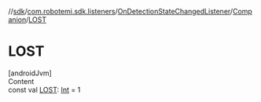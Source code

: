 //[sdk](../../../../index.md)/[com.robotemi.sdk.listeners](../../index.md)/[OnDetectionStateChangedListener](../index.md)/[Companion](index.md)/[LOST](-l-o-s-t.md)



# LOST  
[androidJvm]  
Content  
const val [LOST](-l-o-s-t.md): [Int](https://kotlinlang.org/api/latest/jvm/stdlib/kotlin/-int/index.html) = 1  



